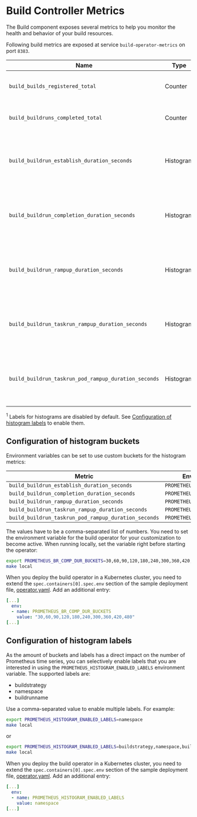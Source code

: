 <!--
Copyright The Shipwright Contributors

SPDX-License-Identifier: Apache-2.0
-->

# Build Controller Metrics

The Build component exposes several metrics to help you monitor the health and behavior of your build resources.

Following build metrics are exposed at service `build-operator-metrics` on port `8383`.

| Name | Type | Description | Labels | Status |
| ---- | ---- | ----------- | ------ | ------ |
| `build_builds_registered_total` | Counter | Number of total registered Builds. | buildstrategy=<build_buildstrategy_name> | experimental |
| `build_buildruns_completed_total` | Counter | Number of total completed BuildRuns. | buildstrategy=<build_buildstrategy_name> | experimental |
| `build_buildrun_establish_duration_seconds` | Histogram | BuildRun establish duration in seconds. | buildstrategy=<build_buildstrategy_name> <sup>1</sup><br>namespace=<buildrun_namespace> <sup>1</sup><br>buildrunname=<buildrun_name> <sup>1</sup> | experimental |
| `build_buildrun_completion_duration_seconds` | Histogram | BuildRun completion duration in seconds. | buildstrategy=<build_buildstrategy_name> <sup>1</sup><br>namespace=<buildrun_namespace> <sup>1</sup><br>buildrunname=<buildrun_name> <sup>1</sup> | experimental |
| `build_buildrun_rampup_duration_seconds` | Histogram | BuildRun ramp-up duration in seconds | buildstrategy=<build_buildstrategy_name> <sup>1</sup><br>namespace=<buildrun_namespace> <sup>1</sup><br>buildrunname=<buildrun_name> <sup>1</sup> | experimental |
| `build_buildrun_taskrun_rampup_duration_seconds` | Histogram | BuildRun taskrun ramp-up duration in seconds. | buildstrategy=<build_buildstrategy_name> <sup>1</sup><br>namespace=<buildrun_namespace> <sup>1</sup><br>buildrunname=<buildrun_name> <sup>1</sup> | experimental |
| `build_buildrun_taskrun_pod_rampup_duration_seconds` | Histogram | BuildRun taskrun pod ramp-up duration in seconds. | buildstrategy=<build_buildstrategy_name> <sup>1</sup><br>namespace=<buildrun_namespace> <sup>1</sup><br>buildrunname=<buildrun_name> <sup>1</sup> | experimental |

<sup>1</sup> Labels for histograms are disabled by default. See [Configuration of histogram labels](#configuration-of-histogram-labels) to enable them.

## Configuration of histogram buckets

Environment variables can be set to use custom buckets for the histogram metrics:

| Metric                                               | Environment variable               | Default                                  |
| ---------------------------------------------------- | ---------------------------------- | ---------------------------------------- |
| `build_buildrun_establish_duration_seconds`          | `PROMETHEUS_BR_EST_DUR_BUCKETS`    | `0,1,2,3,5,7,10,15,20,30`                |
| `build_buildrun_completion_duration_seconds`         | `PROMETHEUS_BR_COMP_DUR_BUCKETS`   | `50,100,150,200,250,300,350,400,450,500` |
| `build_buildrun_rampup_duration_seconds`             | `PROMETHEUS_BR_RAMPUP_DUR_BUCKETS` | `0,1,2,3,4,5,6,7,8,9,10`                 |
| `build_buildrun_taskrun_rampup_duration_seconds`     | `PROMETHEUS_BR_RAMPUP_DUR_BUCKETS` | `0,1,2,3,4,5,6,7,8,9,10`                 |
| `build_buildrun_taskrun_pod_rampup_duration_seconds` | `PROMETHEUS_BR_RAMPUP_DUR_BUCKETS` | `0,1,2,3,4,5,6,7,8,9,10`                 |

The values have to be a comma-separated list of numbers. You need to set the environment variable for the build operator for your customization to become active. When running locally, set the variable right before starting the operator:

```bash
export PROMETHEUS_BR_COMP_DUR_BUCKETS=30,60,90,120,180,240,300,360,420,480
make local
```

When you deploy the build operator in a Kubernetes cluster, you need to extend the `spec.containers[0].spec.env` section of the sample deployment file, [operator.yaml](../deploy/operator.yaml). Add an additional entry:

```yaml
[...]
  env:
  - name: PROMETHEUS_BR_COMP_DUR_BUCKETS
    value: "30,60,90,120,180,240,300,360,420,480"
[...]
```

## Configuration of histogram labels

As the amount of buckets and labels has a direct impact on the number of Prometheus time series, you can selectively enable labels that you are interested in using the `PROMETHEUS_HISTOGRAM_ENABLED_LABELS` environment variable. The supported labels are:

* buildstrategy
* namespace
* buildrunname

Use a comma-separated value to enable multiple labels. For example:

```bash
export PROMETHEUS_HISTOGRAM_ENABLED_LABELS=namespace
make local
```

or

```bash
export PROMETHEUS_HISTOGRAM_ENABLED_LABELS=buildstrategy,namespace,buildrunname
make local
```

When you deploy the build operator in a Kubernetes cluster, you need to extend the `spec.containers[0].spec.env` section of the sample deployment file, [operator.yaml](../deploy/operator.yaml). Add an additional entry:

```yaml
[...]
  env:
  - name: PROMETHEUS_HISTOGRAM_ENABLED_LABELS
    value: namespace
[...]
```
